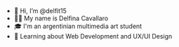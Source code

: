 - 👋 Hi, I’m @delfit15
- 👩‍🦱 My name is Delfina Cavallaro
- 🎓 I'm an argentinian multimedia art student 
- 🎨 Learning about Web Development and UX/UI Design 



<!---
delfit15/delfit15 is a ✨ special ✨ repository because its `README.md` (this file) appears on your GitHub profile.
You can click the Preview link to take a look at your changes.
--->
